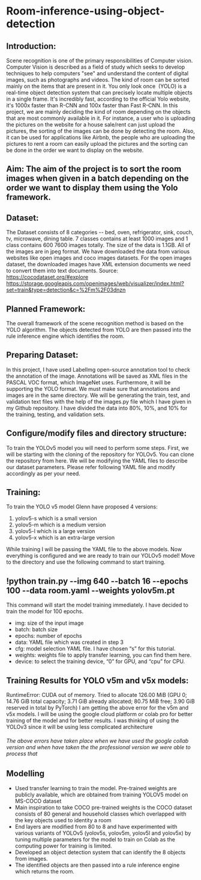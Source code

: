 # Room-inference-using-object-detection
## Introduction:
Scene recognition is one of the primary responsibilities of Computer vision. Computer Vision is described as a field of study which seeks to develop techniques to help computers "see" and understand the content of digital images, such as photographs and videos. The kind of room can be sorted mainly on the items that are present in it. You only look once  (YOLO) is a real-time object detection system that can precisely locate multiple objects in a single frame. It's incredibly fast, according to the official Yolo website, it's 1000x faster than R-CNN and 100x faster than Fast R-CNN.
In this project, we are mainly deciding the kind of room depending on the objects that are most commonly available in it. For instance, a user who is uploading the pictures on the website for a house sale/rent can just upload the pictures, the sorting of the images can be done by detecting the room. Also, it can be used for applications like Airbnb, the people who are uploading the pictures to rent a room can easily upload the pictures and the sorting can be done in the order we want to display on the website.

## Aim: The aim of the project is to sort the room images when given in a batch depending on the order we want to display them using the Yolo framework.

## Dataset:

The Dataset consists of 8 categories -- bed, oven, refrigerator, sink, couch, tv, microwave, dining table. 7 classes contains at least 1000 images and  1 class contains 600 
7600 images totally. The size of the data is 1.1GB.
All of the images are in jpeg format.
We have downloaded the data from various websites like open images and coco images datasets.
For the open images dataset, the downloaded images have XML extension documents we need to convert them into text documents.
Source: https://cocodataset.org/#explore
https://storage.googleapis.com/openimages/web/visualizer/index.html?set=train&type=detection&c=%2Fm%2F03dnzn

## Planned Framework: 
The overall framework of the scene recognition method is based on the YOLO algorithm.
The objects detected from YOLO are then passed into the rule inference engine which identifies the room. 

## Preparing Dataset:
In this project, I have used LabelImg open-source annotation tool to check the annotation of the image.
Annotations will be saved as XML files in the PASCAL VOC format, which ImageNet uses. Furthermore, it will be supporting the YOLO format.
We must make sure that annotations and images are in the same directory.
We will be generating the train, test, and validation text files with the help of the images.py file which I have given in my Github repository.
I have divided the data into 80%, 10%, and 10% for the training, testing, and validation sets.

## Configure/modify files and directory structure:
To train the YOLOv5 model you will need to perform some steps.
First, we will be starting with the cloning of the repository for YOLOv5. You can clone the repository from here. 
We will be modifying the YAML files to describe our dataset parameters. Please refer following YAML file and modify accordingly as per your need.

## Training:
To train the YOLO v5 model Glenn have proposed 4 versions:
1. yolov5-s which is a small version
2. yolov5-m which is a medium version
3. yolov5-l which is a large version
4. yolov5-x which is an extra-large version

While training I will be passing the YAML file to the above models.
Now everything is configured and we are ready to train our YOLOv5 model!
Move to the directory and use the following command to start training.

## !python train.py --img 640 --batch 16 --epochs 100 --data room.yaml --weights yolov5m.pt 
This command will start the model training immediately. I have decided to train the model for 100 epochs.
- img: size of the input image
- batch: batch size
- epochs: number of epochs
- data: YAML file which was created in step 3
- cfg: model selection YAML file. I have chosen “s” for this tutorial.
- weights: weights file to apply transfer learning, you can find them here.
- device: to select the training device, “0” for GPU, and “cpu” for CPU.

## Training Results for YOLO v5m and v5x models:
RuntimeError: CUDA out of memory. Tried to allocate 126.00 MiB (GPU 0; 14.76 GiB total capacity; 3.71 GiB already allocated; 80.75 MiB free; 3.90 GiB reserved in total by PyTorch) 
I am getting the above error for the v5m and v5x models. 
I will be using the google cloud platform or colab pro for better training of the model and for better results.
I was thinking of using the YOLOv3 since it will be using less complicated architecture
###### The above errors have taken place when we have used the google collab version and when have taken the the professional version we were able to process that 

## Modelling
- Used transfer learning to train the model. Pre-trained weights are publicly available, which are obtained from training  YOLOV5 model on MS-COCO dataset 
- Main inspiration to take COCO pre-trained weights is the COCO dataset consists of 80 general and household classes which overlapped with the key objects used to identity a room
- End layers are modified from 80 to 8 and have experimented with various variants of YOLOv5 (yolov5s, yolov5m, yolov5l and yolov5x) by tuning multiple parameters for the model to train on Colab as the computing power for training is limited.
- Developed an object detection system that can identify the 8 objects from images.
- The identified objects are then passed into a rule inference engine which returns the room.

 
